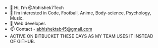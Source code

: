 - 👋 Hi, I’m @Abhishek7Tech
- 👀 I’m interested in Code, Football, Anime, Body-science, Psychology, Music.
- 🌱 Web developer.
- 📫 Contact - abhishektab45@gmail.com
- ACTIVE ON BITBUCKET THESE DAYS AS MY TEAM USES IT INSTEAD OF GITHUB.
